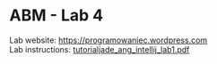# ABM - Lab 4

Lab website: <https://programowaniec.wordpress.com>  
Lab instructions: [tutorialjade_ang_intellij_lab1.pdf](tutorialjade_ang_intellij_lab1.pdf)  
